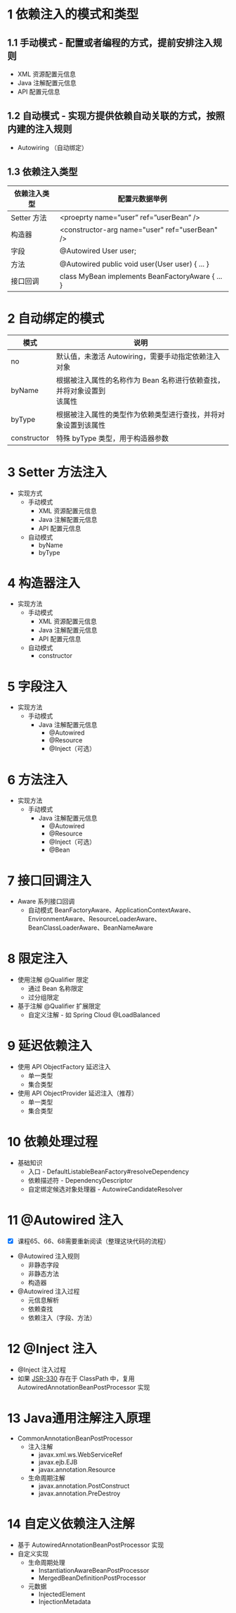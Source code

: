 # 1 依赖注入的模式和类型
## 1.1 手动模式 - 配置或者编程的方式，提前安排注入规则
+ XML 资源配置元信息
+ Java 注解配置元信息
+ API 配置元信息

## 1.2 自动模式 - 实现方提供依赖自动关联的方式，按照内建的注入规则
+ Autowiring （自动绑定）

## 1.3 依赖注入类型

| 依赖注入类型    | 配置元数据举例                                          |
| --------- | ------------------------------------------------ |
| Setter 方法 | \<proeprty name=”user” ref=”userBean” />         |
| 构造器       | \<constructor-arg name="user" ref="userBean" />  |
| 字段        | @Autowired User user;                            |
| 方法        | @Autowired public void user(User user) { ... }   |
| 接口回调      | class MyBean implements BeanFactoryAware { ... } |
# 2 自动绑定的模式

| 模式        | 说明                                                                     |
| ----------- | ------------------------------------------------------------------------ |
| no          | 默认值，未激活 Autowiring，需要手动指定依赖注入对象                      |
| byName      | 根据被注入属性的名称作为 Bean 名称进行依赖查找，并将对象设置到<br>该属性 |
| byType      | 根据被注入属性的类型作为依赖类型进行查找，并将对象设置到该属性           |
| constructor | 特殊 byType 类型，用于构造器参数                                         |

# 3 Setter 方法注入
+ 实现方式
	+ 手动模式
		+ XML 资源配置元信息
		+ Java 注解配置元信息
		+ API 配置元信息
	+ 自动模式
		+ byName
		+ byType
# 4 构造器注入
+ 实现方法
	+ 手动模式
		+ XML 资源配置元信息
		+ Java 注解配置元信息
		+ API 配置元信息
	+ 自动模式
		+ constructor
# 5 字段注入
+ 实现方法
	+ 手动模式
		+ Java 注解配置元信息
			+ @Autowired
			+ @Resource
			+ @Inject（可选）
# 6 方法注入
+ 实现方法
	+ 手动模式
		+ Java 注解配置元信息
			+ @Autowired
			+ @Resource
			+ @Inject（可选）
			+ @Bean
# 7 接口回调注入
+ Aware 系列接口回调
	+ 自动模式
		BeanFactoryAware、ApplicationContextAware、EnvironmentAware、ResourceLoaderAware、BeanClassLoaderAware、BeanNameAware

# 8 限定注入
+ 使用注解 @Qualifier 限定
	+ 通过 Bean 名称限定
	+ 过分组限定
+ 基于注解 @Qualifier 扩展限定
	+ 自定义注解 - 如 Spring Cloud @LoadBalanced


# 9 延迟依赖注入

+ 使用 API ObjectFactory 延迟注入
	+ 单一类型
	+ 集合类型
+ 使用 API ObjectProvider 延迟注入（推荐）
	+ 单一类型
	+ 集合类型

# 10 依赖处理过程
+ 基础知识
	+ 入口 - DefaultListableBeanFactory#resolveDependency
	+ 依赖描述符 - DependencyDescriptor
	+ 自定绑定候选对象处理器 - AutowireCandidateResolver

# 11 @Autowired 注入
- [x] 课程65、66、68需要重新阅读（整理这块代码的流程）
+ @Autowired 注入规则
	+ 非静态字段
	+ 非静态方法
	+ 构造器
+ @Autowired 注入过程
	+ 元信息解析
	+ 依赖查找
	+ 依赖注入（字段、方法）

# 12 @Inject 注入
+ @Inject 注入过程
+ 如果 [JSR-330](../../100-java/100-Java基础/JSR/JSR-330.md) 存在于 ClassPath 中，复用 AutowiredAnnotationBeanPostProcessor 实现

# 13 Java通用注解注入原理
+ CommonAnnotationBeanPostProcessor
	+  注入注解
		+ javax.xml.ws.WebServiceRef
		+ javax.ejb.EJB
		+ javax.annotation.Resource
	+ 生命周期注解
		+ javax.annotation.PostConstruct
		+ javax.annotation.PreDestroy

# 14 自定义依赖注入注解
+ 基于 AutowiredAnnotationBeanPostProcessor 实现
+ 自定义实现
	+ 生命周期处理
		+ InstantiationAwareBeanPostProcessor
		+ MergedBeanDefinitionPostProcessor
	+ 元数据
		+ InjectedElement
		+ InjectionMetadata